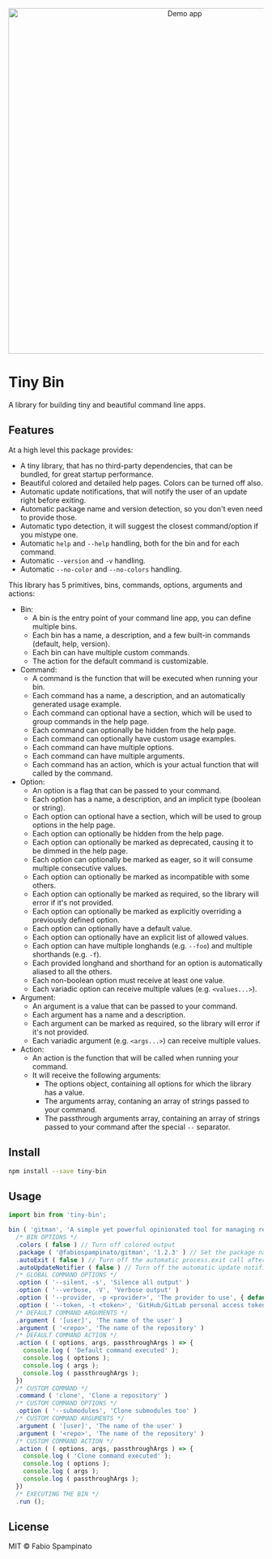 
<p align="center">
  <img src="./resources/demo.png" alt="Demo app" width="681px">
</p>

# Tiny Bin

A library for building tiny and beautiful command line apps.

## Features

At a high level this package provides:

- A tiny library, that has no third-party dependencies, that can be bundled, for great startup performance.
- Beautiful colored and detailed help pages. Colors can be turned off also.
- Automatic update notifications, that will notify the user of an update right before exiting.
- Automatic package name and version detection, so you don't even need to provide those.
- Automatic typo detection, it will suggest the closest command/option if you mistype one.
- Automatic `help` and `--help` handling, both for the bin and for each command.
- Automatic `--version` and `-v` handling.
- Automatic `--no-color` and `--no-colors` handling.

This library has 5 primitives, bins, commands, options, arguments and actions:

- Bin:
  - A bin is the entry point of your command line app, you can define multiple bins.
  - Each bin has a name, a description, and a few built-in commands (default, help, version).
  - Each bin can have multiple custom commands.
  - The action for the default command is customizable.
- Command:
  - A command is the function that will be executed when running your bin.
  - Each command has a name, a description, and an automatically generated usage example.
  - Each command can optional have a section, which will be used to group commands in the help page.
  - Each command can optionally be hidden from the help page.
  - Each command can optionally have custom usage examples.
  - Each command can have multiple options.
  - Each command can have multiple arguments.
  - Each command has an action, which is your actual function that will called by the command.
- Option:
  - An option is a flag that can be passed to your command.
  - Each option has a name, a description, and an implicit type (boolean or string).
  - Each option can optional have a section, which will be used to group options in the help page.
  - Each option can optionally be hidden from the help page.
  - Each option can optionally be marked as deprecated, causing it to be dimmed in the help page.
  - Each option can optionally be marked as eager, so it will consume multiple consecutive values.
  - Each option can optionally be marked as incompatible with some others.
  - Each option can optionally be marked as required, so the library will error if it's not provided.
  - Each option can optionally be marked as explicitly overriding a previously defined option.
  - Each option can optionally have a default value.
  - Each option can optionally have an explicit list of allowed values.
  - Each option can have multiple longhands (e.g. `--foo`) and multiple shorthands (e.g. `-f`).
  - Each provided longhand and shorthand for an option is automatically aliased to all the others.
  - Each non-boolean option must receive at least one value.
  - Each variadic option can receive multiple values (e.g. `<values...>`).
- Argument:
  - An argument is a value that can be passed to your command.
  - Each argument has a name and a description.
  - Each argument can be marked as required, so the library will error if it's not provided.
  - Each variadic argument (e.g. `<args...>`) can receive multiple values.
- Action:
  - An action is the function that will be called when running your command.
  - It will receive the following arguments:
    - The options object, containing all options for which the library has a value.
    - The arguments array, contaning an array of strings passed to your command.
    - The passthrough arguments array, containing an array of strings passed to your command after the special `--` separator.

## Install

```sh
npm install --save tiny-bin
```

## Usage

```ts
import bin from 'tiny-bin';

bin ( 'gitman', 'A simple yet powerful opinionated tool for managing repositories' )
  /* BIN OPTIONS */
  .colors ( false ) // Turn off colored output
  .package ( '@fabiospampinato/gitman', '1.2.3' ) // Set the package name and version number manually
  .autoExit ( false ) // Turn off the automatic process.exit call after action execution
  .autoUpdateNotifier ( false ) // Turn off the automatic update notifier
  /* GLOBAL COMMAND OPTIONS */
  .option ( '--silent, -s', 'Silence all output' )
  .option ( '--verbose, -V', 'Verbose output' )
  .option ( '--provider, -p <provider>', 'The provider to use', { default: 'github', enum: ['github', 'gitlab'] } )
  .option ( '--token, -t <token>', 'GitHub/GitLab personal access token', { required: true } )
  /* DEFAULT COMMAND ARGUMENTS */
  .argument ( '[user]', 'The name of the user' )
  .argument ( '<repo>', 'The name of the repository' )
  /* DEFAULT COMMAND ACTION */
  .action ( ( options, args, passthroughArgs ) => {
    console.log ( 'Default command executed' );
    console.log ( options );
    console.log ( args );
    console.log ( passthroughArgs );
  })
  /* CUSTOM COMMAND */
  .command ( 'clone', 'Clone a repository' )
  /* CUSTOM COMMAND OPTIONS */
  .option ( '--submodules', 'Clone submodules too' )
  /* CUSTOM COMMAND ARGUMENTS */
  .argument ( '[user]', 'The name of the user' )
  .argument ( '<repo>', 'The name of the repository' )
  /* CUSTOM COMMAND ACTION */
  .action ( ( options, args, passthroughArgs ) => {
    console.log ( 'Clone command executed' );
    console.log ( options );
    console.log ( args );
    console.log ( passthroughArgs );
  })
  /* EXECUTING THE BIN */
  .run ();
```

## License

MIT © Fabio Spampinato
